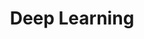 ---
title: "Deep Learning"
description: "神经网络与深度学习"
slug: "深度学习相关"
image: /images/post/33/01.jpg
style:
    background: "#338daf"
    color: "#fff"
---